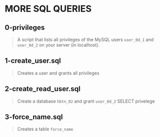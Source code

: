 # MORE SQL QUERIES

## 0-privileges
> A script that lists all privileges of the MySQL users `user_0d_1` and `user_0d_2` 
> on your server (in localhost).

## 1-create_user.sql
> Creates a user and grants all privileges

## 2-create_read_user.sql
> Create a database `hbtn_02` and grant `user_0d_2` SELECT privelege

## 3-force_name.sql
> Creates a table `force_name`
